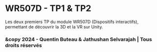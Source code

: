 # WR507D - TP1 & TP2
Les deux premiers TP du module WR507D (Dispositifs interactifs), permettant de découvrir la 3D et la VR sur Unity.

### &copy 2024 - Quentin Buteau & Jathushan Selvarajah | Tous droits réservés
